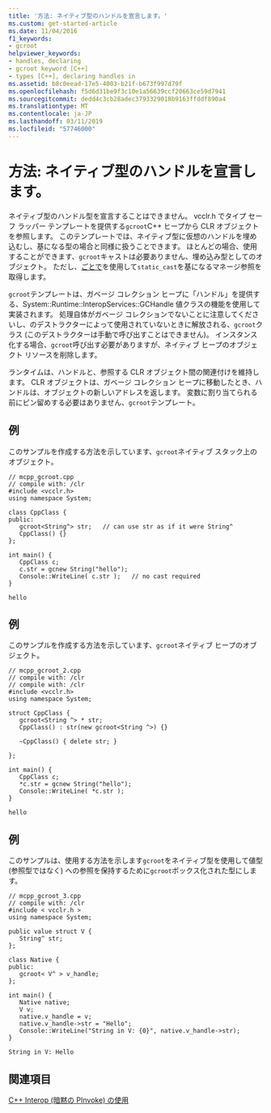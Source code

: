 ```yaml
---
title: '方法: ネイティブ型のハンドルを宣言します。'
ms.custom: get-started-article
ms.date: 11/04/2016
f1_keywords:
- gcroot
helpviewer_keywords:
- handles, declaring
- gcroot keyword [C++]
- types [C++], declaring handles in
ms.assetid: b8c0eead-17e5-4003-b21f-b673f997d79f
ms.openlocfilehash: f5d6d31be9f3c10e1a56639ccf20663ce59d7941
ms.sourcegitcommit: dedd4c3cb28adec3793329018b9163ffddf890a4
ms.translationtype: MT
ms.contentlocale: ja-JP
ms.lasthandoff: 03/11/2019
ms.locfileid: "57746000"
---
```

# <a name="how-to-declare-handles-in-native-types"></a>方法: ネイティブ型のハンドルを宣言します。

ネイティブ型のハンドル型を宣言することはできません。 vcclr.h でタイプ セーフ ラッパー テンプレートを提供する`gcroot`C++ ヒープから CLR オブジェクトを参照します。 このテンプレートでは、ネイティブ型に仮想のハンドルを埋め込むし、基になる型の場合と同様に扱うことできます。 ほとんどの場合、使用することができます、`gcroot`キャストは必要ありません、埋め込み型としてのオブジェクト。 ただし、[ごとで](../dotnet/for-each-in.md)を使用して`static_cast`を基になるマネージ参照を取得します。

`gcroot`テンプレートは、ガベージ コレクション ヒープに「ハンドル」を提供する、System::Runtime::InteropServices::GCHandle 値クラスの機能を使用して実装されます。 処理自体がガベージ コレクションでないことに注意してくださいし、のデストラクターによって使用されていないときに解放される、`gcroot`クラス (このデストラクターは手動で呼び出すことはできません)。 インスタンス化する場合、`gcroot`呼び出す必要がありますが、ネイティブ ヒープのオブジェクト リソースを削除します。

ランタイムは、ハンドルと、参照する CLR オブジェクト間の関連付けを維持します。 CLR オブジェクトは、ガベージ コレクション ヒープに移動したとき、ハンドルは、オブジェクトの新しいアドレスを返します。 変数に割り当てられる前にピン留めする必要はありません、`gcroot`テンプレート。

## <a name="example"></a>例

このサンプルを作成する方法を示しています、`gcroot`ネイティブ スタック上のオブジェクト。

```
// mcpp_gcroot.cpp
// compile with: /clr
#include <vcclr.h>
using namespace System;

class CppClass {
public:
   gcroot<String^> str;   // can use str as if it were String^
   CppClass() {}
};

int main() {
   CppClass c;
   c.str = gcnew String("hello");
   Console::WriteLine( c.str );   // no cast required
}
```

```Output
hello
```

## <a name="example"></a>例

このサンプルを作成する方法を示しています、`gcroot`ネイティブ ヒープのオブジェクト。

```
// mcpp_gcroot_2.cpp
// compile with: /clr
// compile with: /clr
#include <vcclr.h>
using namespace System;

struct CppClass {
   gcroot<String ^> * str;
   CppClass() : str(new gcroot<String ^>) {}

   ~CppClass() { delete str; }

};

int main() {
   CppClass c;
   *c.str = gcnew String("hello");
   Console::WriteLine( *c.str );
}
```

```Output
hello
```

## <a name="example"></a>例

このサンプルは、使用する方法を示します`gcroot`をネイティブ型を使用して値型 (参照型ではなく) への参照を保持するために`gcroot`ボックス化された型にします。

```
// mcpp_gcroot_3.cpp
// compile with: /clr
#include < vcclr.h >
using namespace System;

public value struct V {
   String^ str;
};

class Native {
public:
   gcroot< V^ > v_handle;
};

int main() {
   Native native;
   V v;
   native.v_handle = v;
   native.v_handle->str = "Hello";
   Console::WriteLine("String in V: {0}", native.v_handle->str);
}
```

```Output
String in V: Hello
```

## <a name="see-also"></a>関連項目

[C++ Interop (暗黙の PInvoke) の使用](../dotnet/using-cpp-interop-implicit-pinvoke.md)
